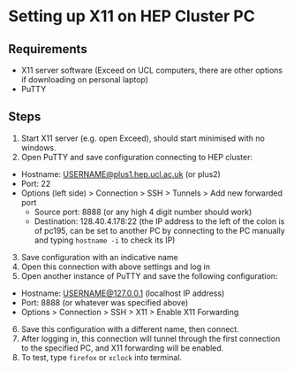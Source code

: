 # Setting up X11 on HEP Cluster PC

## Requirements
- X11 server software (Exceed on UCL computers, there are other options if downloading on personal laptop)
- PuTTY

## Steps
1) Start X11 server (e.g. open Exceed), should start minimised with no windows.
2) Open PuTTY and save configuration connecting to HEP cluster:
  - Hostname: USERNAME@plus1.hep.ucl.ac.uk (or plus2) 
  - Port: 22
  - Options (left side) > Connection > SSH > Tunnels > Add new forwarded port
    - Source port: 8888 (or any high 4 digit number should work)
    - Destination: 128.40.4.178:22 (the IP address to the left of the colon is of pc195, can be set to another PC by connecting to the PC manually and typing `hostname -i` to check its IP)
3) Save configuration with an indicative name
4) Open this connection with above settings and log in
5) Open another instance of PuTTY and save the following configuration:
  - Hostname: USERNAME@127.0.0.1 (localhost IP address)
  - Port: 8888 (or whatever was specified above)
  - Options > Connection > SSH > X11 > Enable X11 Forwarding
6) Save this configuration with a different name, then connect.
7) After logging in, this connection will tunnel through the first connection to the specified PC, and X11 forwarding will be enabled.
8) To test, type `firefox` or `xclock` into terminal.
